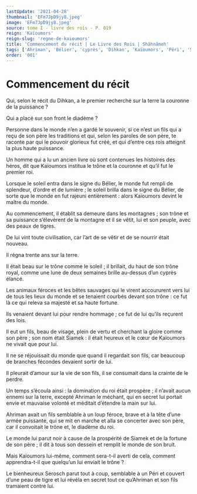 ```yaml
---
lastUpdate: '2021-04-28'
thumbnail: 'EFm7JpD9jy8.jpeg'
image: 'EFm7JpD9jy8.jpeg'
source: tome I - livre des rois - P. 019
reign: 'Kaïoumors'
reign-slug: 'regne-de-kaioumors'
title: 'Commencement du récit | Le Livre des Rois | Shâhnâmeh'
tags: ['Ahriman', 'Bélier', 'cyprès', 'Dihkan', 'Kaïoumors', 'Péri', 'Serosch', 'Siamek']
order: '001'
---
```


# Commencement du récit

Qui, selon le récit du Dihkan, a le premier recherché sur la terre la couronne de la puissance ?

Qui a placé sur son front le diadème ?

Personne dans le monde n’en a gardé le souvenir, si ce n’est un fils qui a reçu de son père les traditions et qui, selon les paroles de son père, te raconte par qui le pouvoir glorieux fut créé, et qui d’entre ces rois atteignit la plus haute puissance.

Un homme qui a lu un ancien livre où sont contenues les histoires des héros, dit que Kaïoumors institua le trône et la couronne et qu’il fut le premier roi.

Lorsque le soleil entra dans le signe du Bélier, le monde fut rempli de splendeur, d’ordre et de lumière ; le soleil brilla dans le signe du Bélier, de sorte que le monde en fut rajeuni entièrement : alors Kaïoumors devint le maître du monde.

Au commencement, il établit sa demeure dans les montagnes ; son trône et sa puissance s’élevèrent de la montagne et il se vêtit, lui et son peuple, avec des peaux de tigres.

De lui vint toute civilisation, car l’art de se vêtir et de se nourrir était nouveau.

Il régna trente ans sur la terre.

Il était beau sur le trône comme le soleil ; il brillait, du haut de son trône royal, comme une lune de deux semaines brille au-dessus d’un cyprès élancé.

Les animaux féroces et les bêtes sauvages qui le virent accoururent vers lui de tous les lieux du monde et se tenaient courbés devant son trône : ce fut là ce qui releva sa majesté et sa haute fortune.

Ils venaient devant lui pour rendre hommage ; ce fut de lui qu’ils reçurent des lois.

Il eut un fils, beau de visage, plein de vertu et cherchant la gloire comme son père ; son nom était Siamek : il était heureux et le cœur de Kaïoumors ne vivait que pour lui.

Il ne se réjouissait du monde que quand il regardait son fils, car beaucoup de branches fécondes devaient sortir de lui.

Il pleurait d’amour sur la vie de son fils, il se consumait dans la crainte de le perdre.

Un temps s’écoula ainsi : la domination du roi était prospère ; il n’avait aucun ennemi sur la terre, excepté Ahriman le méchant, qui en secret lui portait envie et mauvaise volonté et méditait d’étendre la main sur lui.

Ahriman avait un fils semblable à un loup féroce, brave et à la tête d’une armée puissante, qui se mit en marche et alla se concerter avec son père, car il convoitait le trône et, le diadème du roi.

Le monde lui parut noir à cause de la prospérité de Siamek et de la fortune de son père ; il dit à tous son dessein et remplit le monde de son bruit.

Mais Kaïoumors lui-même, comment sera-t-il averti de cela, comment apprendra-t-il que quelqu’un lui enviait le trône ?

Le bienheureux Serosch parut tout à coup, semblable à un Péri et couvert d’une peau de tigre et lui révéla en secret tout ce qu’Ahriman et son fils tramaient contre lui.
